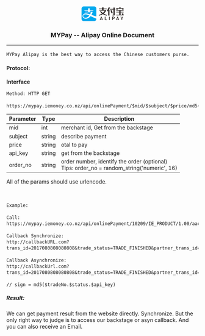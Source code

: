 <p align="center"><img src="/alipay.png">
<h3 align="center">MYPay -- Alipay Online Document</h3><hr>
</p>

``
MYPay Alipay is the best way to access the Chinese customers purse.
``


#### Protocol:

**Interface**

```
Method: HTTP GET

https://mypay.iemoney.co.nz/api/onlinePayment/$mid/$subject/$price/md5($mid.$subject.$price.$api_key)/$order_no
```

|Parameter	|Type 	|Description|
|-----------|-------|-----------|
|mid        |int |merchant id, Get from the backstage|
|subject    |string  |describe payment|
|price      |string  |otal to pay|
|api_key    |string  |get from the backstage|
|order_no   |string  |order number, identify the order (optional)<br/>Tips: order_no = random_string('numeric', 16)|

All of the params should use urlencode.

<br/>

```
Example:

Call:
https://mypay.iemoney.co.nz/api/onlinePayment/10209/IE_PRODUCT/1.00/aacda3da67342a0961faa7c631041871/2017080808080808

Callback Synchronize:
http://callbackURL.com?trans_id=2017080808080808&trade_status=TRADE_FINISHED&partner_trans_id=201708027321311232017080808080808

Callback Asynchronize:
http://callbackUrl.com?trans_id=2017080808080808&trade_status=TRADE_FINISHED&partner_trans_id=201708027321311232017080808080808&sign=aacda3da67342a0961faa7c631041871

// sign = md5($tradeNo.$status.$api_key)

```

##### Result:

We can get payment result from the website directly. Synchronize.
But the only right way to judge is to access our backstage or asyn callback. And you can also receive an Email.


